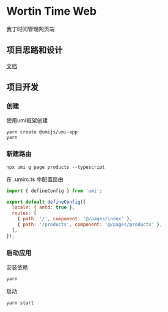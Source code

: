# Wortin Time Web

我丁时间管理网页端

## 项目思路和设计

[文档](./docs/thought.md)

## 项目开发

### 创建

使用umi框架创建

```shell
yarn create @umijs/umi-app
yarn
```

### 新建路由

```shell
npx umi g page products --typescript
```

在 .umirc.ts 中配置路由

```javascript
import { defineConfig } from 'umi';

export default defineConfig({
  locale: { antd: true },
  routes: [
    { path: '/', component: '@/pages/index' },
    { path: '/products', component: '@/pages/products' },
  ],
});
```

### 启动应用

安装依赖

```bash
yarn
```

启动

```bash
yarn start
```


